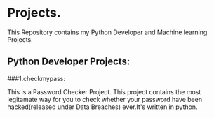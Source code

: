 # Projects.
This Repository contains my Python Developer and Machine learning Projects. 

## Python Developer Projects:
###1.checkmypass:

This is a Password Checker Project. This project contains the most legitamate way for you to check whether your password have been hacked(released under Data Breaches) ever.It's written in python.
